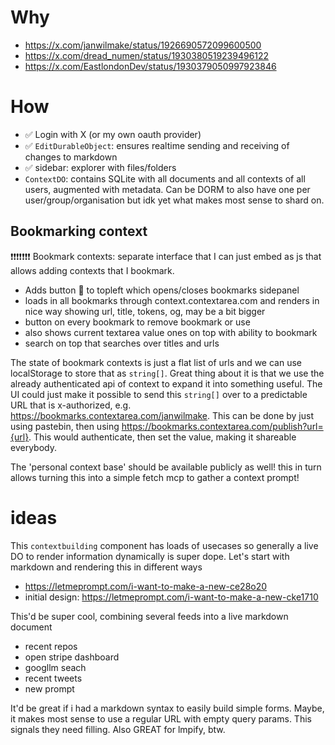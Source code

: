 # Why

- https://x.com/janwilmake/status/1926690572099600500
- https://x.com/dread_numen/status/1930380519239496122
- https://x.com/EastlondonDev/status/1930379050997923846

# How

- ✅ Login with X (or my own oauth provider)
- ✅ `EditDurableObject`: ensures realtime sending and receiving of changes to markdown
- ✅ sidebar: explorer with files/folders
- `ContextDO`: contains SQLite with all documents and all contexts of all users, augmented with metadata. Can be DORM to also have one per user/group/organisation but idk yet what makes most sense to shard on.

## Bookmarking context

❗️❗️❗️❗️❗️❗️❗️ Bookmark contexts: separate interface that I can just embed as js that allows adding contexts that I bookmark.

- Adds button 🔖 to topleft which opens/closes bookmarks sidepanel
- loads in all bookmarks through context.contextarea.com and renders in nice way showing url, title, tokens, og, may be a bit bigger
- button on every bookmark to remove bookmark or use
- also shows current textarea value ones on top with ability to bookmark
- search on top that searches over titles and urls

The state of bookmark contexts is just a flat list of urls and we can use localStorage to store that as `string[]`. Great thing about it is that we use the already authenticated api of context to expand it into something useful. The UI could just make it possible to send this `string[]` over to a predictable URL that is x-authorized, e.g. https://bookmarks.contextarea.com/janwilmake. This can be done by just using pastebin, then using https://bookmarks.contextarea.com/publish?url={url}. This would authenticate, then set the value, making it shareable everybody.

The 'personal context base' should be available publicly as well! this in turn allows turning this into a simple fetch mcp to gather a context prompt!

# ideas

This `contextbuilding` component has loads of usecases so generally a live DO to render information dynamically is super dope. Let's start with markdown and rendering this in different ways

- https://letmeprompt.com/i-want-to-make-a-new-ce28o20
- initial design: https://letmeprompt.com/i-want-to-make-a-new-cke1710

This'd be super cool, combining several feeds into a live markdown document

- recent repos
- open stripe dashboard
- googllm seach
- recent tweets
- new prompt

It'd be great if i had a markdown syntax to easily build simple forms. Maybe, it makes most sense to use a regular URL with empty query params. This signals they need filling. Also GREAT for lmpify, btw.
